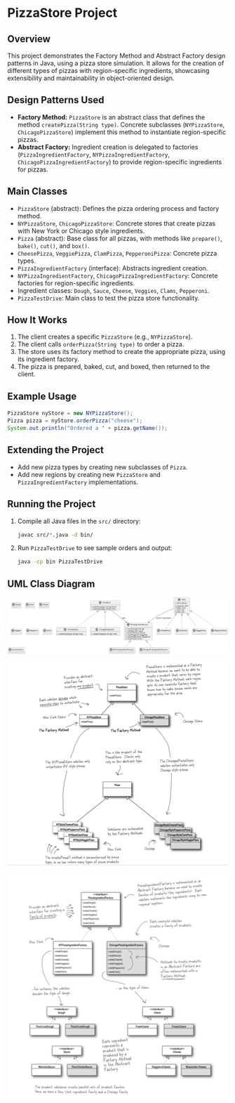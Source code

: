 # PizzaStore Project

## Overview
This project demonstrates the Factory Method and Abstract Factory design patterns in Java, using a pizza store simulation. It allows for the creation of different types of pizzas with region-specific ingredients, showcasing extensibility and maintainability in object-oriented design.

## Design Patterns Used
- **Factory Method:** `PizzaStore` is an abstract class that defines the method `createPizza(String type)`. Concrete subclasses (`NYPizzaStore`, `ChicagoPizzaStore`) implement this method to instantiate region-specific pizzas.
- **Abstract Factory:** Ingredient creation is delegated to factories (`PizzaIngredientFactory`, `NYPizzaIngredientFactory`, `ChicagoPizzaIngredientFactory`) to provide region-specific ingredients for pizzas.

## Main Classes
- `PizzaStore` (abstract): Defines the pizza ordering process and factory method.
- `NYPizzaStore`, `ChicagoPizzaStore`: Concrete stores that create pizzas with New York or Chicago style ingredients.
- `Pizza` (abstract): Base class for all pizzas, with methods like `prepare()`, `bake()`, `cut()`, and `box()`.
- `CheesePizza`, `VeggiePizza`, `ClamPizza`, `PepperoniPizza`: Concrete pizza types.
- `PizzaIngredientFactory` (interface): Abstracts ingredient creation.
- `NYPizzaIngredientFactory`, `ChicagoPizzaIngredientFactory`: Concrete factories for region-specific ingredients.
- Ingredient classes: `Dough`, `Sauce`, `Cheese`, `Veggies`, `Clams`, `Pepperoni`.
- `PizzaTestDrive`: Main class to test the pizza store functionality.

## How It Works
1. The client creates a specific `PizzaStore` (e.g., `NYPizzaStore`).
2. The client calls `orderPizza(String type)` to order a pizza.
3. The store uses its factory method to create the appropriate pizza, using its ingredient factory.
4. The pizza is prepared, baked, cut, and boxed, then returned to the client.

## Example Usage
```java
PizzaStore nyStore = new NYPizzaStore();
Pizza pizza = nyStore.orderPizza("cheese");
System.out.println("Ordered a " + pizza.getName());
```

## Extending the Project
- Add new pizza types by creating new subclasses of `Pizza`.
- Add new regions by creating new `PizzaStore` and `PizzaIngredientFactory` implementations.

## Running the Project
1. Compile all Java files in the `src/` directory:
   ```bash
   javac src/*.java -d bin/
   ```
2. Run `PizzaTestDrive` to see sample orders and output:
   ```bash
   java -cp bin PizzaTestDrive
   ```

## UML Class Diagram
<p align="center">
  <img src="./static/classDiagram.svg" alt="System Archeticture" />
</p>


<p align="center">
  <img src="./static/Screenshot from 2025-09-05 12-34-14.png" alt="System Archeticture" />
</p>

<p align="center">
  <img src="./static/Screenshot from 2025-09-05 12-34-35.png" alt="System Archeticture" />
</p>
